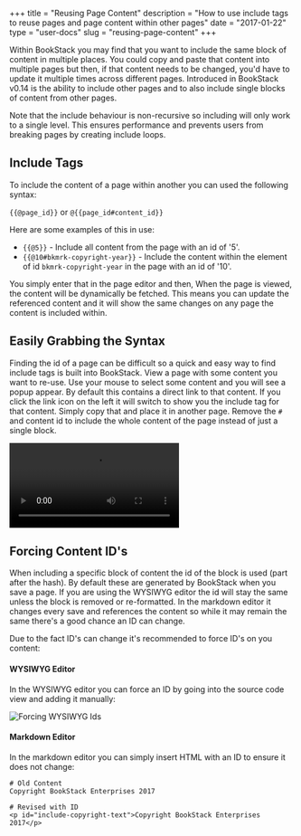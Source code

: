 +++
title = "Reusing Page Content"
description = "How to use include tags to reuse pages and page content within other pages"
date = "2017-01-22"
type = "user-docs"
slug = "reusing-page-content"
+++

Within BookStack you may find that you want to include the same block of content in multiple places. You could copy and paste that content into multiple pages but then, if that content needs to be changed, you'd have to update it multiple times across different pages. Introduced in BookStack v0.14 is the ability to include other pages and to also include single blocks of content from other pages.

Note that the include behaviour is non-recursive so including will only work to a single level. This ensures performance and prevents users from breaking pages by creating include loops.

## Include Tags

To include the content of a page within another you can used the following syntax:

`{{@page_id}}` or `@{{page_id#content_id}}`

Here are some examples of this in use:

* `{{@5}}` - Include all content from the page with an id of '5'.
* `{{@10#bkmrk-copyright-year}}` - Include the content within the element of id `bkmrk-copyright-year` in the page with an id of '10'.

You simply enter that in the page editor and then, When the page is viewed, the content will be dynamically be fetched. This means you can update the referenced content and it will show the same changes on any page the content is included within.

## Easily Grabbing the Syntax

Finding the id of a page can be difficult so a quick and easy way to find include tags is built into BookStack.
View a page with some content you want to re-use. Use your mouse to select some content and you will see a popup appear.
By default this contains a direct link to that content. If you click the link icon on the left it will switch to show you the include tag for that content. Simply copy that and place it in another page. Remove the `#` and content id to include the whole content of the page instead of just a single block.

<video controls src="/images/2017/01/bookstack-includes-popover.mp4"></video>

## Forcing Content ID's

When including a specific block of content the id of the block is used (part after the hash). By default these are generated by BookStack when you save a page. If you are using the WYSIWYG editor the id will stay the same unless the block is removed or re-formatted. In the markdown editor it changes every save and references the content so while it may remain the same there's a good chance an ID can change.

Due to the fact ID's can change it's recommended to force ID's on you content:

#### WYSIWYG Editor

In the WYSIWYG editor you can force an ID by going into the source code view and adding it manually:

![Forcing WYSIWYG Ids](/images/docs/user/forcing-wysiwyg-ids.png)

#### Markdown Editor

In the markdown editor you can simply insert HTML with an ID to ensure it does not change:

```
# Old Content
Copyright BookStack Enterprises 2017

# Revised with ID
<p id="include-copyright-text">Copyright BookStack Enterprises 2017</p>

```

